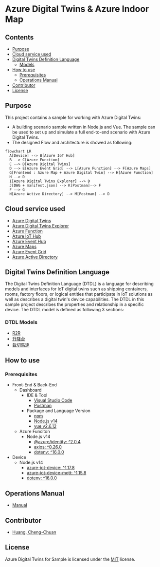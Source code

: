 # Azure Digital Twins & Azure Indoor Map

## Contents
- [Purpose](#purpose)
- [Cloud service used](#cloud-service-used)
- [Digital Twins Definition Language](#digital-twins-definition-language)
  - [Models](#dtdl-models)
- [How to use](#how-to-use)
  - [Prerequisites](#prerequisites)
  - [Operations Manual](#operations-manual)
- [Contributor](#contributor)
- [License](#license)

## Purpose
This project contains a sample for working with Azure Digital Twins:

* A building scenario sample written in Node.js and Vue. The sample can be used to set up and simulate a full end-to-end scenario with Azure Digital Twins.
* The designed Flow and architecture is showed as following:

```mermaid
flowchart LR
  A[Device] --> B[Azure IoT Hub]
  B --> C[Azure Function]
  C --> D[Azure Digital Twins]
  D --> E[Azure Event Grid] --> L[Azure Function] --> F[Azure Maps]
  G[Frontend : Azure Map + Azure Digital Twin] --> H[Azure Function]
  H --> D
  I[Azure Digital Twins Explorer] --> D
  J[DWG + manifest.json] --> K[Postman]--> F
  F --> G
  N[Azure Active Directory] --> M[Postman] --> D
```

## Cloud service used
* [Azure Digital Twins](https://docs.microsoft.com/zh-tw/azure/digital-twins/overview)
* [Azure Digital Twins Explorer](https://docs.microsoft.com/en-us/samples/azure-samples/digital-twins-explorer/digital-twins-explorer/)
* [Azure Function](https://docs.microsoft.com/zh-tw/azure/azure-functions/functions-overview)
* [Azure IoT Hub](https://docs.microsoft.com/zh-tw/azure/iot-hub/about-iot-hub)
* [Azure Event Hub](https://docs.microsoft.com/zh-tw/azure/event-hubs/event-hubs-about)
* [Azure Maps](https://docs.microsoft.com/zh-tw/azure/azure-maps/about-azure-maps)
* [Azure Event Grid](https://docs.microsoft.com/en-us/azure/event-grid/)
* [Azure Active Directory](https://docs.microsoft.com/en-us/azure/active-directory/fundamentals/)

## Digital Twins Definition Language
The Digital Twins Definition Language (DTDL) is a language for describing models and interfaces for IoT digital twins such as shipping containers, rooms, factory floors, or logical entities that participate in IoT solutions as well as describes a digital twin's device capabilities. The DTDL in this sample project describes the properties and relationship in a specific device. The DTDL model is defined as following 3 sections:  

### DTDL Models
* [R2R](./DTDL/R2R.json) 
* [升降台](./DTDL/升降台.json) 
* [裁切馬達](./DTDL/裁切馬達.json)

## How to use
### Prerequisites
* Front-End & Back-End
  * Dashboard
    * IDE & Tool
      * [Visual Studio Code](https://code.visualstudio.com/)
      * [Postman](https://www.postman.com/)
    * Package and Language Version
      * [npm](https://www.npmjs.com/get-npm)
      * [Node.js v14](https://nodejs.org/en/download/)
      * [vue v2.6.12](https://vuejs.org/)
  * Azure Funciton
    * Node.js v14
      * [@azure/identity: ^2.0.4](https://www.npmjs.com/package/@azure/identity)
      * [axios: ^0.26.0](https://www.npmjs.com/package/axios)
      * [dotenv: ^16.0.0](https://www.npmjs.com/package/dotenv)
* Device
  * Node.js v14
     * [azure-iot-device: ^1.17.8](https://www.npmjs.com/package/azure-iot-device)
     * [azure-iot-device-mqtt: ^1.15.8](https://www.npmjs.com/package/azure-iot-device-mqtt)
     * [dotenv: ^16.0.0](https://www.npmjs.com/package/dotenv)

## Operations Manual
* [Manual](./Docs/Manual.md)

## Contributor
* [Huang, Cheng-Chuan](https://github.com/ArcherHuang)

## License
Azure Digital Twins for Sample is licensed under the [MIT](./LICENSE) license.